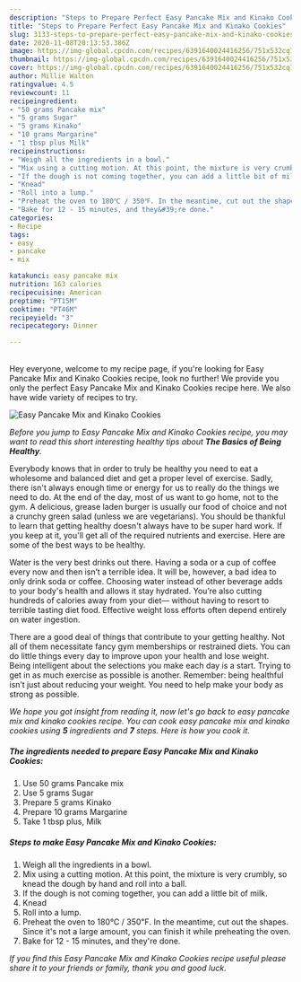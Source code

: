 ```yaml
---
description: "Steps to Prepare Perfect Easy Pancake Mix and Kinako Cookies"
title: "Steps to Prepare Perfect Easy Pancake Mix and Kinako Cookies"
slug: 3133-steps-to-prepare-perfect-easy-pancake-mix-and-kinako-cookies
date: 2020-11-08T20:13:53.386Z
image: https://img-global.cpcdn.com/recipes/6391640024416256/751x532cq70/easy-pancake-mix-and-kinako-cookies-recipe-main-photo.jpg
thumbnail: https://img-global.cpcdn.com/recipes/6391640024416256/751x532cq70/easy-pancake-mix-and-kinako-cookies-recipe-main-photo.jpg
cover: https://img-global.cpcdn.com/recipes/6391640024416256/751x532cq70/easy-pancake-mix-and-kinako-cookies-recipe-main-photo.jpg
author: Millie Walton
ratingvalue: 4.5
reviewcount: 11
recipeingredient:
- "50 grams Pancake mix"
- "5 grams Sugar"
- "5 grams Kinako"
- "10 grams Margarine"
- "1 tbsp plus Milk"
recipeinstructions:
- "Weigh all the ingredients in a bowl."
- "Mix using a cutting motion. At this point, the mixture is very crumbly, so knead the dough by hand and roll into a ball."
- "If the dough is not coming together, you can add a little bit of milk."
- "Knead"
- "Roll into a lump."
- "Preheat the oven to 180℃ / 350℉. In the meantime, cut out the shapes. Since it&#39;s not a large amount, you can finish it while preheating the oven."
- "Bake for 12 - 15 minutes, and they&#39;re done."
categories:
- Recipe
tags:
- easy
- pancake
- mix

katakunci: easy pancake mix 
nutrition: 163 calories
recipecuisine: American
preptime: "PT15M"
cooktime: "PT46M"
recipeyield: "3"
recipecategory: Dinner

---
```

<br>
Hey everyone, welcome to my recipe page, if you're looking for Easy Pancake Mix and Kinako Cookies recipe, look no further! We provide you only the perfect Easy Pancake Mix and Kinako Cookies recipe here. We also have wide variety of recipes to try.
<br>


![Easy Pancake Mix and Kinako Cookies](https://img-global.cpcdn.com/recipes/6391640024416256/751x532cq70/easy-pancake-mix-and-kinako-cookies-recipe-main-photo.jpg)

<i>Before you jump to Easy Pancake Mix and Kinako Cookies recipe, you may want to read this short interesting healthy tips about <strong>The Basics of Being Healthy</strong>.</i>

Everybody knows that in order to truly be healthy you need to eat a wholesome and balanced diet and get a proper level of exercise. Sadly, there isn't always enough time or energy for us to really do the things we need to do. At the end of the day, most of us want to go home, not to the gym. A delicious, grease laden burger is usually our food of choice and not a crunchy green salad (unless we are vegetarians). You should be thankful to learn that getting healthy doesn't always have to be super hard work. If you keep at it, you'll get all of the required nutrients and exercise. Here are some of the best ways to be healthy.

Water is the very best drinks out there. Having a soda or a cup of coffee every now and then isn’t a terrible idea. It will be, however, a bad idea to only drink soda or coffee. Choosing water instead of other beverage adds to your body's health and allows it stay hydrated. You’re also cutting hundreds of calories away from your diet— without having to resort to terrible tasting diet food. Effective weight loss efforts often depend entirely on water ingestion.

There are a good deal of things that contribute to your getting healthy. Not all of them necessitate fancy gym memberships or restrained diets. You can do little things every day to improve upon your health and lose weight. Being intelligent about the selections you make each day is a start. Trying to get in as much exercise as possible is another. Remember: being healthful isn’t just about reducing your weight. You need to help make your body as strong as possible. 


<i>We hope you got insight from reading it, now let's go back to easy pancake mix and kinako cookies recipe. You can cook easy pancake mix and kinako cookies using <strong>5</strong> ingredients and <strong>7</strong> steps. Here is how you cook it.
</i>

##### The ingredients needed to prepare Easy Pancake Mix and Kinako Cookies:

1. Use 50 grams Pancake mix
1. Use 5 grams Sugar
1. Prepare 5 grams Kinako
1. Prepare 10 grams Margarine
1. Take 1 tbsp plus, Milk


##### Steps to make Easy Pancake Mix and Kinako Cookies:

1. Weigh all the ingredients in a bowl.
1. Mix using a cutting motion. At this point, the mixture is very crumbly, so knead the dough by hand and roll into a ball.
1. If the dough is not coming together, you can add a little bit of milk.
1. Knead
1. Roll into a lump.
1. Preheat the oven to 180℃ / 350℉. In the meantime, cut out the shapes. Since it&#39;s not a large amount, you can finish it while preheating the oven.
1. Bake for 12 - 15 minutes, and they&#39;re done.


<i>If you find this Easy Pancake Mix and Kinako Cookies recipe useful please share it to your friends or family, thank you and good luck.</i>
